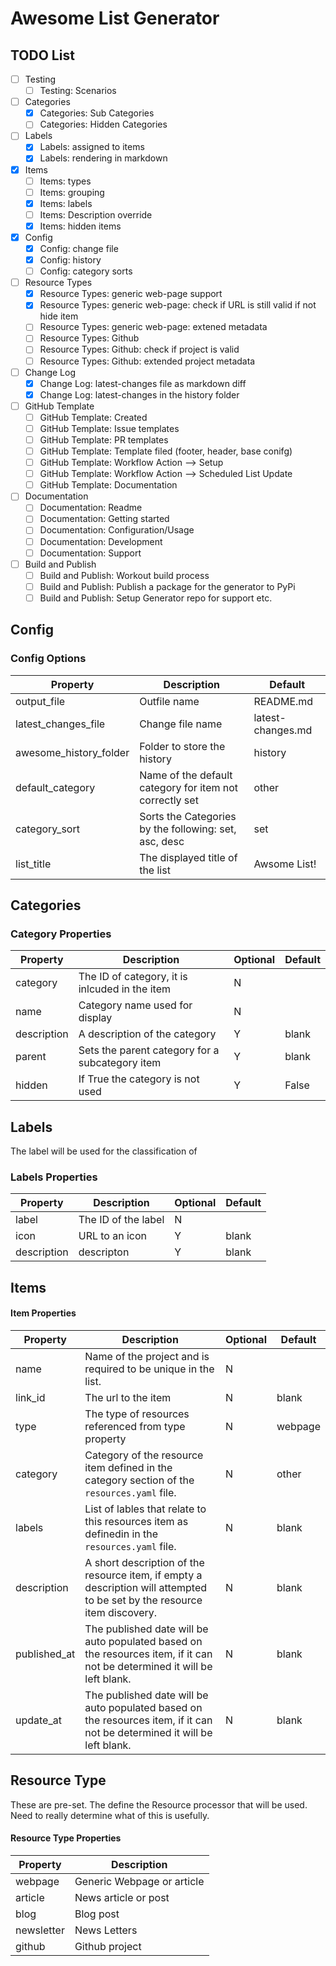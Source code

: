# Awesome List Generator 

## TODO List 

- [ ] Testing
  - [ ] Testing: Scenarios 
- [ ] Categories 
  - [X] Categories: Sub Categories
  - [ ] Categories: Hidden Categories
- [ ] Labels
  - [X] Labels: assigned to items 
  - [X] Labels: rendering in markdown 
- [X] Items
  - [ ] Items: types
  - [ ] Items: grouping 
  - [X] Items: labels 
  - [ ] Items: Description override 
  - [X] Items: hidden items
- [X] Config
  - [X] Config: change file 
  - [X] Config: history 
  - [ ] Config: category sorts
- [ ] Resource Types
  - [X] Resource Types: generic web-page support
  - [X] Resource Types: generic web-page: check if URL is still valid if not hide item
  - [ ] Resource Types: generic web-page: extened metadata 
  - [ ] Resource Types: Github
  - [ ] Resource Types: Github: check if project is valid
  - [ ] Resource Types: Github: extended project metadata
- [ ] Change Log
  - [X] Change Log: latest-changes file as markdown diff
  - [X] Change Log: latest-changes in the history folder 
- [ ] GitHub Template
  - [ ] GitHub Template: Created 
  - [ ] GitHub Template: Issue templates 
  - [ ] GitHub Template: PR templates 
  - [ ] GitHub Template: Template filed (footer, header, base conifg)
  - [ ] GitHub Template: Workflow Action --> Setup 
  - [ ] GitHub Template: Workflow Action --> Scheduled List Update 
  - [ ] GitHub Template: Documentation 
- [ ] Documentation
  - [ ] Documentation: Readme 
  - [ ] Documentation: Getting started 
  - [ ] Documentation: Configuration/Usage 
  - [ ] Documentation: Development 
  - [ ] Documentation: Support 
- [ ] Build and Publish 
  - [ ] Build and Publish: Workout build process 
  - [ ] Build and Publish: Publish a package for the generator to PyPi 
  - [ ] Build and Publish: Setup Generator repo for support etc.

## Config  
### Config Options 

|Property|Description|Default|
|--------|-----------|-------|
|output_file| Outfile name |README.md|
|latest_changes_file| Change file name  |latest-changes.md|
|awesome_history_folder| Folder to store the history |history|
|default_category| Name of the default category for item not correctly set | other|
|category_sort| Sorts the Categories by the following: set, asc, desc|set|
|list_title| The displayed title of the list |Awsome List!|

## Categories 
### Category Properties 

|Property|Description|Optional| Default|
|--------|-----------|--------|--------|
|category| The ID of category, it is inlcuded in the item| N | |
|name| Category name used for display| N | | 
|description| A description of the category | Y | blank |
|parent| Sets the parent category for a subcategory item | Y | blank |
|hidden| If True the category is not used| Y | False |

## Labels 

The label will be used for the classification of 
### Labels Properties

|Property|Description|Optional| Default|
|--------|-----------|--------|--------|
|label| The ID of the label| N | |
|icon| URL to an icon | Y | blank |
|description| descripton| Y | blank |



## Items 
#### Item Properties 
|Property|Description|Optional| Default|
|--------|-----------|--------|--------|
|name| Name of the project and is required to be unique in the list. | N | |
| link_id | The url to the item | N | blank|
| type | The type of resources referenced from type property | N | webpage |
| category | Category of the resource item defined in the category section of the `resources.yaml` file. | N | other |
| labels | List of lables that relate to this resources item as definedin in the `resources.yaml` file. | N | blank |
| description | A short description of the resource item, if empty a description will attempted to be set by the resource item discovery. | N | blank |
| published_at | The published date will be auto populated based on the resources item, if it can not be determined it will be left blank. | N | blank | 
| update_at | The published date will be auto populated based on the resources item, if it can not be determined it will be left blank. | N | blank |

## Resource Type

These are pre-set. The define the Resource processor that will be used. Need to really determine what of this is usefully. 

#### Resource Type Properties
|Property|Description|
|--------|-----------|
|webpage| Generic Webpage or article|
|article| News article or post |
|blog| Blog post |
|newsletter| News Letters|
|github| Github project |

